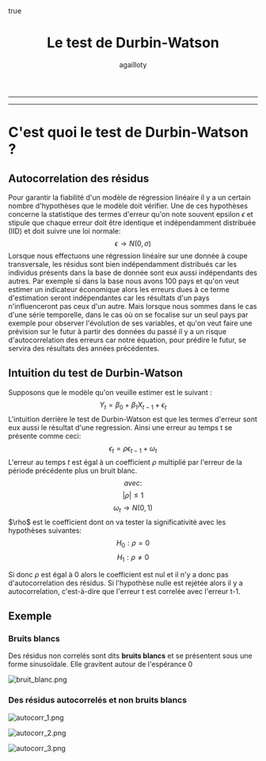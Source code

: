 ﻿---
author: agailloty
layout: post
title: "Le test de Durbin-Watson"
comments: True
math : True
category : Econométrie
---



---------- --------- ----------


---------- --------- ----------
# C'est quoi le test de Durbin-Watson ?

## Autocorrelation des résidus
Pour garantir la fiabilité d'un modèle de régression linéaire il y a un certain nombre d'hypothèses que le modèle doit vérifier. Une de ces hypothèses concerne la statistique des termes d'erreur qu'on note souvent epsilon $\epsilon$ et stipule que chaque erreur doit être identique et indépendamment distribuée (IID) et doit suivre une loi normale:  $$ \epsilon \rightarrow N(0,\sigma)$$
Lorsque nous effectuons une régression linéaire sur une donnée à coupe transversale, les résidus sont bien indépendamment distribués car les individus présents dans la base de donnée sont eux aussi indépendants des autres. Par exemple si dans la base nous avons 100 pays et qu'on veut estimer un indicateur économique alors les erreurs dues à ce terme d'estimation seront indépendantes car les résultats d'un pays n'influenceront pas ceux d'un autre. Mais lorsque nous sommes dans le cas d'une série temporelle, dans le cas où on se focalise sur un seul pays par exemple pour observer l'évolution de ses variables, et qu'on veut faire une prévision sur le futur à partir des données du passé il y a un risque d'autocorrelation des erreurs car notre équation, pour prédire le futur, se servira des résultats des années précédentes.

## Intuition du test de Durbin-Watson

Supposons que le modèle qu'on veuille estimer est le suivant : $$Y_t = \beta_0 + \beta_1 X_{t-1} + \epsilon_t$$
L'intuition derrière le test de Durbin-Watson est que les termes d'erreur sont eux aussi le résultat d'une regression. Ainsi une erreur au temps t se présente comme ceci: $$\epsilon_t = \rho \epsilon_{t-1} + \omega_t$$
L'erreur au temps $t$ est égal à un coefficient $\rho$ multiplié par l'erreur de la période précédente plus un bruit blanc.
$$ avec :  $$
                    $$ |\rho| \leq 1  $$ 
                    $$\omega_t \rightarrow N(0,1)$$
$\rho\$ est le coefficient dont on va tester la significativité avec les hypothèses suivantes:
$$H_0 : \rho = 0 $$
$$H_1 : \rho \neq 0$$

Si donc $\rho$ est égal à 0 alors le coefficient est nul et il n'y a donc pas d'autocorrelation des résidus. Si l'hypothèse nulle est rejétée alors il y a autocorrelation, c'est-à-dire que l'erreur t est correlée avec l'erreur t-1.

## Exemple

### Bruits blancs

Des résidus non correlés sont dits **bruits blancs** et se présentent sous une forme sinusoïdale. Elle gravitent autour de l'espérance 0

![bruit_blanc.png](attachment:bruit_blanc.png)

### Des résidus autocorrelés et non bruits blancs

![autocorr_1.png](attachment:autocorr_1.png)

![autocorr_2.png](attachment:autocorr_2.png)

![autocorr_3.png](attachment:autocorr_3.png)


```python

```
